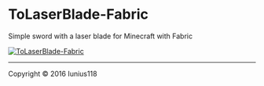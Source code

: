 # ToLaserBlade-Fabric
Simple sword with a laser blade for Minecraft with Fabric

[![ToLaserBlade-Fabric](http://cf.way2muchnoise.eu/title/495286.svg)](https://www.curseforge.com/minecraft/mc-mods/tolaserblade-fabric)

----
Copyright &copy; 2016 Iunius118